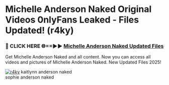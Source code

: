 # Michelle Anderson Naked Original Videos 0nlyFans Leaked - Files Updated! (r4ky)

<h3>🔴 CLICK HERE 🌐==►► <a href="https://tinyurl.com/yckcrads" rel="nofollow">Michelle Anderson Naked Updated Files</a></h3>

Get Michelle Anderson Naked and all content. Now you can access all videos and pictures of Michelle Anderson Naked. New Updated Files 2025!

[![r4ky](https://i.imgur.com/hpKpOFt.gif)](https://tinyurl.com/yckcrads)
kaitlynn anderson naked<br>
sophie anderson naked